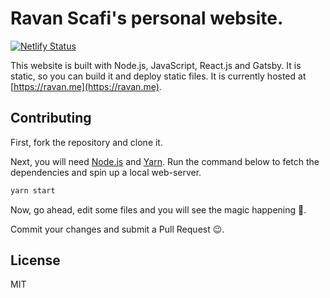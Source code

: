 # Ravan Scafi's personal website.

[![Netlify Status](https://api.netlify.com/api/v1/badges/56c44513-e90d-4b6d-8880-7a46d7748b62/deploy-status)](https://app.netlify.com/sites/ravan-me/deploys)

This website is built with Node.js, JavaScript, React.js and Gatsby.
It is static, so you can build it and deploy static files.
It is currently hosted at [https://ravan.me](https://ravan.me).

## Contributing
First, fork the repository and clone it.

Next, you will need [Node.js](https://nodejs.org/) and [Yarn](https://yarnpkg.com/).
Run the command below to fetch the dependencies and spin up a local web-server.
```sh
yarn start
```
Now, go ahead, edit some files and you will see the magic happening 🎉.

Commit your changes and submit a Pull Request 😉.

## License
MIT
